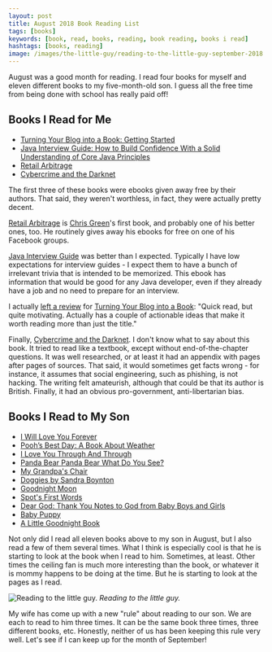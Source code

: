 ```yaml
---
layout: post
title: August 2018 Book Reading List
tags: [books]
keywords: [book, read, books, reading, book reading, books i read]
hashtags: [books, reading]
image: /images/the-little-guy/reading-to-the-little-guy-september-2018.png
---
```


August was a good month for reading. I read four books for myself and eleven different books to my five-month-old son. I guess all the free time from being done with school has really paid off!

## Books I Read for Me

* [Turning Your Blog into a Book: Getting Started](https://www.amazon.com/dp/B01MZBLFF2/?tag=hendrixjoseph-20)
* [Java Interview Guide: How to Build Confidence With a Solid Understanding of Core Java Principles](https://www.amazon.com/gp/product/B015HF9SJQ/?tag=hendrixjoseph-20)
* [Retail Arbitrage](https://www.amazon.com/gp/product/B005Z2CYQ6/?tag=hendrixjoseph-20)
* [Cybercrime and the Darknet](https://affiliates.abebooks.com/c/2462910/77416/2029?u=https://www.abebooks.com/products/isbn/9781784288686/22462592955)

The first three of these books were ebooks given away free by their authors. That said, they weren't worthless, in fact, they were actually pretty decent.

[Retail Arbitrage](https://www.amazon.com/gp/product/B005Z2CYQ6/?tag=hendrixjoseph-20) is [Chris Green](https://www.amazon.com/Mr.-Chris-Green/e/B005PPUPX2/?tag=hendrixjoseph-20)'s first book, and probably one of his better ones, too. He routinely gives away his ebooks for free on one of his Facebook groups.

[Java Interview Guide](https://www.amazon.com/gp/product/B015HF9SJQ/?tag=hendrixjoseph-20) was better than I expected. Typically I have low expectations for interview guides - I expect them to have a bunch of irrelevant trivia that is intended to be memorized. This ebook has information that would be good for any Java developer, even if they already have a job and no need to prepare for an interview.

I actually [left a review](https://www.amazon.com/gp/customer-reviews/R1UFMWNDL6NOQI/) for [Turning Your Blog into a Book](https://www.amazon.com/dp/B01MZBLFF2/?tag=hendrixjoseph-20): "Quick read, but quite motivating. Actually has a couple of actionable ideas that make it worth reading more than just the title."

Finally, [Cybercrime and the Darknet](https://affiliates.abebooks.com/c/2462910/77416/2029?u=https://www.abebooks.com/products/isbn/9781784288686/22462592955). I don't know what to say about this book. It tried to read like a textbook, except without end-of-the-chapter questions. It was well researched, or at least it had an appendix with pages after pages of sources. That said, it would sometimes get facts wrong - for instance, it assumes that social engineering, such as phishing, is not hacking. The writing felt amateurish, although that could be that its author is British. Finally, it had an obvious pro-government, anti-libertarian bias.

## Books I Read to My Son

* [I Will Love You Forever](https://affiliates.abebooks.com/c/2462910/77416/2029?u=https://www.abebooks.com/products/isbn/9780545942003/22804927753)
* [Pooh’s Best Day: A Book About Weather](https://affiliates.abebooks.com/c/2462910/77416/2029?u=https://www.abebooks.com/products/isbn/9789999030168/22506549902)
* [I Love You Through And Through](https://affiliates.abebooks.com/c/2462910/77416/2029?u=https://www.abebooks.com/products/isbn/9780439673631/22573153935)
* [Panda Bear Panda Bear What Do You See?](https://affiliates.abebooks.com/c/2462910/77416/2029?u=https://www.abebooks.com/products/isbn/9780805080780/22901627252)
* [My Grandpa's Chair](https://affiliates.abebooks.com/c/2462910/77416/2029?u=https://www.abebooks.com/products/isbn/9781524700751/22902505557)
* [Doggies by Sandra Boynton](https://affiliates.abebooks.com/c/2462910/77416/2029?u=https://www.abebooks.com/products/isbn/9780671493189/22821337330)
* [Goodnight Moon](https://affiliates.abebooks.com/c/2462910/77416/2029?u=https://www.abebooks.com/products/isbn/9780064430173/30020874026)
* [Spot's First Words](https://affiliates.abebooks.com/c/2462910/77416/2029?u=https://www.abebooks.com/products/isbn/9780399213489/30027049699)
* [Dear God: Thank You Notes to God from Baby Boys and Girls](https://affiliates.abebooks.com/c/2462910/77416/2029?u=https://www.abebooks.com/products/isbn/9780964445611/30005687869)
* [Baby Puppy](https://affiliates.abebooks.com/c/2462910/77416/2029?u=https://www.abebooks.com/products/isbn/9780312507992/30090094130)
* [A Little Goodnight Book](https://bargatebookshop.com/product/sleepy-puppy-a-little-goodnight-book/)

Not only did I read all eleven books above to my son in August, but I also read a few of them several times. What I think is especially cool is that he is starting to look at the book when I read to him. Sometimes, at least. Other times the ceiling fan is much more interesting than the book, or whatever it is mommy happens to be doing at the time. But he is starting to look at the pages as I read.

![Reading to the little guy.](/images/the-little-guy/reading-to-the-little-guy-september-2018.png)
*Reading to the little guy.*

My wife has come up with a new "rule" about reading to our son. We are each to read to him three times. It can be the same book three times, three different books, etc. Honestly, neither of us has been keeping this rule very well. Let's see if I can keep up for the month of September!
